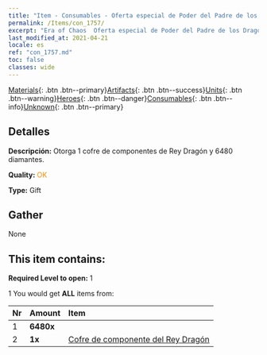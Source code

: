 ```yaml
---
title: "Item - Consumables - Oferta especial de Poder del Padre de los Dragones"
permalink: /Items/con_1757/
excerpt: "Era of Chaos  Oferta especial de Poder del Padre de los Dragones"
last_modified_at: 2021-04-21
locale: es
ref: "con_1757.md"
toc: false
classes: wide
---
```

 [Materials](/es/Items/){: .btn .btn--primary}[Artifacts](/es/Items/Artifacts/){: .btn .btn--success}[Units](/es/Items/Units/){: .btn .btn--warning}[Heroes](/es/Items/Heroes/){: .btn .btn--danger}[Consumables](/es/Items/Consumables/){: .btn .btn--info}[Unknown](/es/Items/Unknown/){: .btn .btn--primary}

## Detalles
 **Descripción:** Otorga 1 cofre de componentes de Rey Dragón y 6480 diamantes.

 **Quality:** <span style="color: #FF8C00">OK</span>

 **Type:** Gift

## Gather

  None

## This item contains:

 **Required Level to open:** 1

 1 You would get **ALL** items  from:

  | Nr | Amount |     Item    |
  |:---|:-------|:------------|
  | 1 |  **6480x** | <i class="fas fa-gem"/> |  | 
  | 2 |  **1x** | [Cofre de componente del Rey Dragón](/es/Items/con_1348/) |  | 
